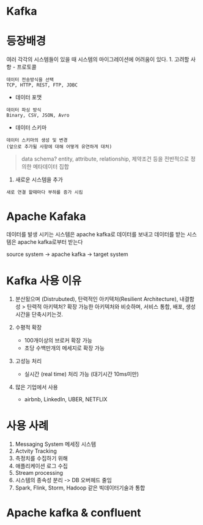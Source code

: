 Kafka
=====

등장배경
========

여러 각각의 시스템들이 있을 때 시스템의 마이그레이션에 어려움이 있다. 1. 고려할 사항 - 프로토콜

```
데이터 전송방식을 선택
TCP, HTTP, REST, FTP, JDBC
```

-	데이터 포맷

```
데이터 파싱 방식
Binary, CSV, JSON, Avro
```

-	데이터 스키마

```
데이터 스키마의 생성 및 변경
(앞으로 추가될 사항에 대해 어떻게 유연하게 대처)
```

> data schema? entity, attribute, relationship, 제약조건 등을 전반적으로 정의한 메타데이터 집합

1.	새로운 시스템을 추가

```
새로 연결 할때마다 부하를 증가 시킴
```

Apache Kafaka
=============

데이터를 발생 시키는 시스템은 apache kafka로 데이터를 보내고 데이터를 받는 시스템은 apache kafka로부터 받는다

source system -> apache kafka -> target system

Kafka 사용 이유
===============

1.	분산됬으며 (Distrubuted), 탄력적인 아키텍처(Resilient Architecture), 내결함성 > 탄력적 아키텍처? 확장 가능한 아키텍처와 비슷하며, 서비스 통합, 배포, 생성 시간을 단축시키는것.

2.	수평적 확장

	-	100개이상의 브로커 확장 가능
	-	초당 수백만개의 메세지로 확장 가능

3.	고성능 처리

	-	실시간 (real time) 처리 가능 (대기시간 10ms미만)

4.	많은 기업에서 사용

	-	airbnb, LinkedIn, UBER, NETFLIX

사용 사례
=========

1.	Messaging System 메세징 시스템
2.	Actvity Tracking
3.	측정치를 수집하기 위해
4.	애플리케이션 로그 수집
5.	Stream processing
6.	시스템의 종속성 분리 -> DB 오버헤드 줄임
7.	Spark, Flink, Storm, Hadoop 같은 빅데이터기술과 통합




# Apache kafka & confluent
